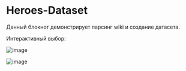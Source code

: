# Heroes-Dataset
Данный блокнот демонстрирует парсинг wiki и создание датасета.

Интерактивный выбор:

![image](https://github.com/smal1ik/Heroes-Dataset/assets/95047014/8706225b-8239-41eb-a96f-9115bcbfcbaf)

![image](https://github.com/smal1ik/Heroes-Dataset/assets/95047014/dce63d3c-929d-4c73-bbcb-55d4d013966f)


